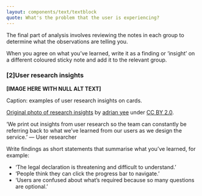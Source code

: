 ```yaml
---
layout: components/text/textblock
quote: What's the problem that the user is experiencing?
---
```

The final part of analysis involves reviewing the notes in each group to determine what the observations are telling you.

When you agree on what you’ve learned, write it as a finding or ‘insight’ on a different coloured sticky note and add it to the relevant group.

### [2]User research insights

**[IMAGE HERE WITH NULL ALT TEXT]**

Caption: examples of user research insights on cards.

[Original photo of research insights](https://www.flickr.com/photos/135679646@N07/23885729860/sizes/l) by [adrian yee](https://www.flickr.com/photos/135679646@N07/) under [CC BY 2.0](https://creativecommons.org/licenses/by/2.0/).

‘We print out insights from user research so the team can constantly be referring back to what we’ve learned from our users as we design the service.’ — User researcher

Write findings as short statements that summarise what you’ve learned, for example:
- ‘The legal declaration is threatening and difficult to understand.’
- ‘People think they can click the progress bar to navigate.’
- ‘Users are confused about what’s required because so many questions are optional.’
